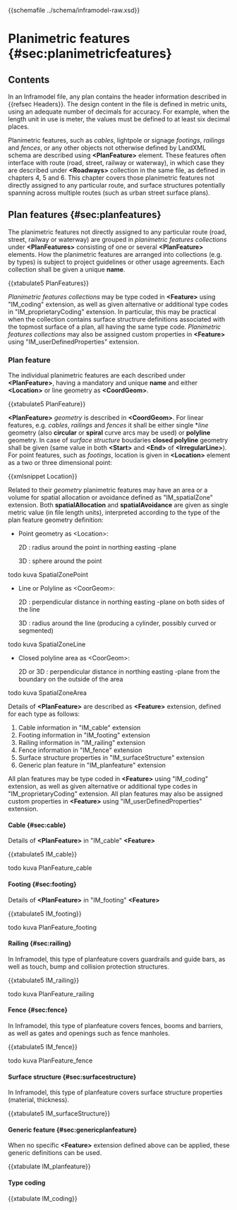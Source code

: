 {{schemafile ../schema/inframodel-raw.xsd}}
# Planimetric features {#sec:planimetricfeatures}

## Contents

In an Inframodel file, any plan contains the header information described in {{refsec Headers}}. The design content in the file is defined in metric units, using an adequate number of decimals for accuracy. For example, when the length unit in use is meter, the values must be defined to at least six decimal places.

Planimetric features, such as *cables*, lightpole or signage *footings*, *railings* and *fences*, or any other objects not otherwise defined by LandXML schema are described using **\<PlanFeature>** element. These features often interface with route (road, street, railway or waterway), in which case they are described under **\<Roadways>** collection in the same file, as defined in chapters 4, 5 and 6. This chapter covers those planimetric features not directly assigned to any particular route, and surface structures potentially spanning across multiple routes (such as urban street surface plans).

## Plan features {#sec:planfeatures}

The planimetric features not directly assigned to any particular route (road, street, railway or waterway) are grouped in *planimetric features collections* under **\<PlanFeatures>** consisting of one or several **\<PlanFeature>** elements. How the planimetric features are arranged into collections (e.g. by types) is subject to project guidelines or other usage agreements. Each collection shall be given a unique **name**.

{{xtabulate5 PlanFeatures}}

*Planimetric features collections* may be type coded in **\<Feature>** using "IM_coding" extension, as well as given alternative or additional type codes in "IM_proprietaryCoding" extension. In particular, this may be practical when the collection contains surface structrure definitions associated with the topmost surface of a plan, all having the same type code.
*Planimetric features collections* may also be assigned custom properties in **\<Feature>** using "IM_userDefinedProperties" extension.

### Plan feature

The individual planimetric features are each described under **\<PlanFeature>**, having a mandatory and unique **name** and either **\<Location>** or line geometry as **\<CoordGeom>**.

{{xtabulate5 PlanFeature}}

**\<PlanFeature>** *geometry* is described in **\<CoordGeom>**. For linear features, e.g. *cables*, *railings* and *fences* it shall be either single **line* geometry (also **circular** or **spiral** curve arcs may be used) or **polyline** geometry. In case of *surface structure* boudaries **closed polyline** geometry shall be given (same value in both  **\<Start>** and **\<End>** of **\<IrregularLine>**). For point features, such as *footings*, location is given in **\<Location>** element as a two or three dimensional point:

{{xmlsnippet Location}}
  
 Related to their *geometry* planimetric features may have an area or a volume for spatial allocation or avoidance defined as "IM_spatialZone" extension. Both **spatialAllocation** and **spatialAvoidance** are given as single metric value (in file length units), interpreted according to the type of the plan feature geometry definition:

- Point geometry as \<Location>: 

   2D : radius around the point in northing easting -plane
   
   3D : sphere around the point

todo kuva SpatialZonePoint
   
- Line or Polyline as \<CoorGeom>:

   2D : perpendicular distance in northing easting -plane on both sides of the line
   
   3D : radius around the line (producing a cylinder, possibly curved or segmented)

todo kuva SpatialZoneLine

- Closed polyline area as \<CoorGeom>: 

   2D or 3D : perpendicular distance in northing easting -plane from the boundary on the outside of the area 

todo kuva SpatialZoneArea

Details of **\<PlanFeature>** are described as **\<Feature>** extension, defined for each type as follows:


1. Cable information in "IM_cable" extension
2. Footing information in "IM_footing" extension
3. Railing information in "IM_railing" extension
4. Fence information in "IM_fence" extension
5. Surface structure properties in "IM_surfaceStructure" extension
6. Generic plan feature in "IM_planfeature" extension

All plan features may be type coded in **\<Feature>** using "IM_coding" extension, as well as given alternative or additional type codes in "IM_proprietaryCoding" extension. All plan features may also be assigned custom properties in **\<Feature>** using "IM_userDefinedProperties" extension.

#### Cable {#sec:cable}

Details of **\<PlanFeature>** in "IM_cable" **\<Feature>**

{{xtabulate5 IM_cable}}

todo kuva PlanFeature_cable

#### Footing {#sec:footing}

Details of **\<PlanFeature>** in "IM_footing" **\<Feature>**

{{xtabulate5 IM_footing}}

todo kuva PlanFeature_footing


#### Railing {#sec:railing}

In Inframodel, this type of planfeature covers guardrails and guide bars, as well as touch, bump and collision protection structures.

{{xtabulate5 IM_railing}}

todo kuva PlanFeature_railing

#### Fence {#sec:fence}

In Inframodel, this type of planfeature covers fences, booms and barriers, as well as gates and openings such as fence manholes.

{{xtabulate5 IM_fence}}

todo kuva PlanFeature_fence

#### Surface structure {#sec:surfacestructure}

In Inframodel, this type of planfeature covers surface structure properties (material, thickness).

{{xtabulate5 IM_surfaceStructure}}

#### Generic feature {#sec:genericplanfeature}

When no specific **\<Feature>** extension defined above can be applied, these generic definitions can be used.

{{xtabulate IM_planfeature}}

#### Type coding

{{xtabulate IM_coding}}
